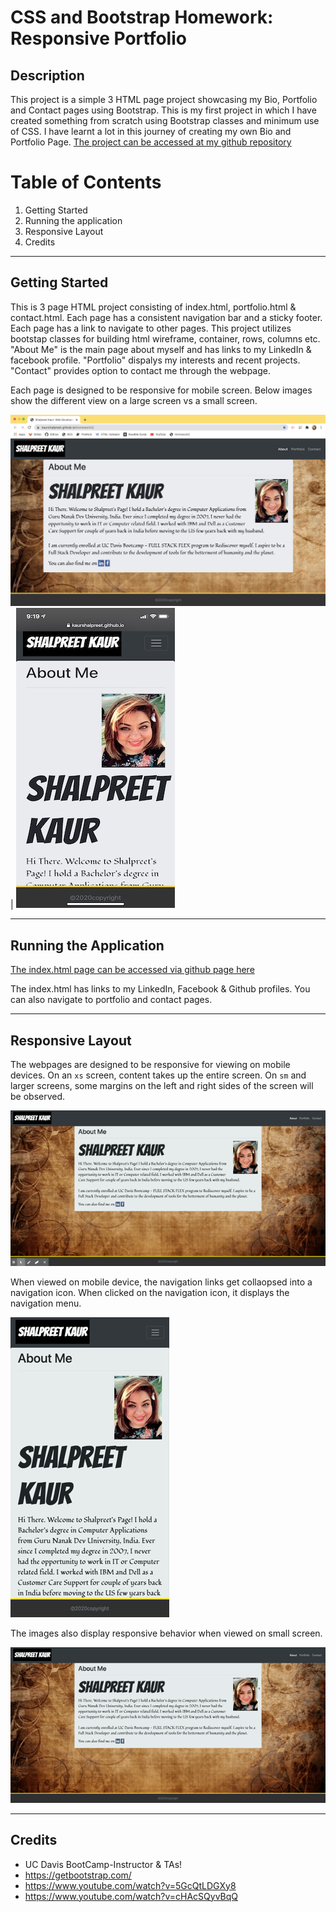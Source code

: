 # CSS and Bootstrap Homework: Responsive Portfolio
## Description
 This project is a simple 3 HTML page project showcasing my Bio, Portfolio and Contact pages using Bootstrap. This is my first project in which I have created something from scratch using Bootstrap classes and minimum use of CSS. I have learnt a lot in this journey of creating my own Bio and Portfolio Page. [The project can be accessed at my github repository](https://github.com/kaurshalpreet/homework2)

# Table of Contents
1. Getting Started
1. Running the application
1. Responsive Layout
1. Credits
---

## Getting Started
This is 3 page HTML project consisting of index.html, portfolio.html & contact.html.
Each page has a consistent navigation bar and a sticky footer. Each page has a link to navigate to other pages. This project utilizes bootstap classes for building html wireframe, container, rows, columns etc. 
"About Me" is the main page about myself and has links to my LinkedIn & facebook profile.
"Portfolio" dispalys my interests and recent projects.
"Contact" provides option to contact me through the webpage.

Each page is designed to be responsive for mobile screen. Below images show the different view on  a large screen vs a small screen.

![Index sm & above](./assets/index_lg.png)  | ![Index xs](./assets/index_xs.jpeg) 

---

## Running the Application

[The index.html page can be accessed via github page here](https://kaurshalpreet.github.io/homework2/index.html")

The index.html has links to my LinkedIn, Facebook & Github profiles. You can also navigate to portfolio and contact pages.

---

## Responsive Layout
The webpages are designed to be responsive for viewing on mobile devices. On an `xs` screen, content takes up the entire screen. On `sm` and larger screens, some margins on the left and right sides of the screen will be observed.

![Responsive index page](./assets/Responsive.gif)

When viewed on mobile device, the navigation links get collaopsed into a navigation icon. When clicked on the navigation icon, it displays the navigation menu.

![Menubar](./assets/MenuBar.gif)

The images also display responsive behavior when viewed on small screen.

![Responsive images](./assets/Responsive_image.gif)

---

## Credits
* UC Davis BootCamp-Instructor & TAs!
* https://getbootstrap.com/
* https://www.youtube.com/watch?v=5GcQtLDGXy8
* https://www.youtube.com/watch?v=cHAcSQyvBqQ







 
